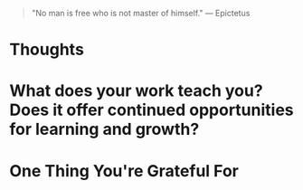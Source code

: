 
> \"No man is free who is not master of himself.\" — Epictetus

# Thoughts

# What does your work teach you? Does it offer continued opportunities for learning and growth?

# One Thing You're Grateful For


